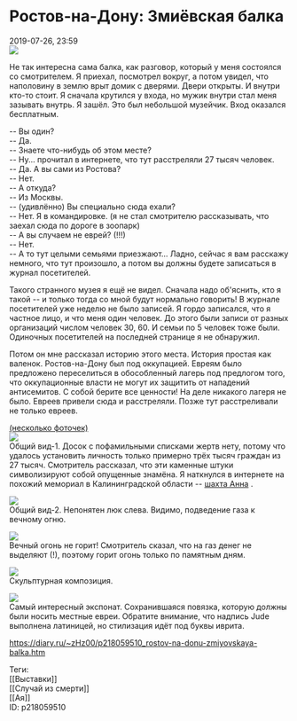 Ростов-на-Дону: Змиёвская балка
================================

   
 2019-07-26, 23:59   
    [![](https://i.imgur.com/nEjp6NFl.jpg)](https://i.imgur.com/nEjp6NF.jpg)     
   
 Не так интересна сама балка, как разговор, который у меня состоялся со смотрителем. Я приехал, посмотрел вокруг, а потом увидел, что наполовину в землю врыт домик с дверями. Двери открыты. И внутри кто-то стоит. Я сначала крутился у входа, но мужик внутри стал меня зазывать внутрь. Я зашёл. Это был небольшой музейчик. Вход оказался бесплатным.   
   
 -- Вы один?   
 -- Да.   
 -- Знаете что-нибудь об этом месте?   
 -- Ну... прочитал в интернете, что тут расстреляли 27 тысяч человек.   
 -- Да. А вы сами из Ростова?   
 -- Нет.   
 -- А откуда?   
 -- Из Москвы.   
 -- (удивлённо) Вы специально сюда ехали?   
 -- Нет. Я в командировке. (я не стал смотрителю рассказывать, что заехал сюда по дороге в зоопарк)   
 -- А вы случаем не еврей? (!!!)   
 -- Нет.   
 -- А то тут целыми семьями приезжают... Ладно, сейчас я вам расскажу немного, что тут произошло, а потом вы должны будете записаться в журнал посетителей.   
   
 Такого странного музея я ещё не видел. Сначала надо об'яснить, кто я такой -- и только тогда со мной будут нормально говорить! В журнале посетителей уже неделю не было записей. Я гордо записался, что я частное лицо, и что меня один человек. До этого были записи от разных организаций числом человек 30, 60. И семьи по 5 человек тоже были. Одиночных посетителей на последней странице я не обнаружил.   
   
 Потом он мне рассказал историю этого места. История простая как валенок. Ростов-на-Дону был под оккупацией. Евреям было предложено переселиться в обособленный лагерь под предлогом того, что оккупационные власти не могут их защитить от нападений антисемитов. С собой берите все ценности! На деле никакого лагеря не было. Евреев привели сюда и расстреляли. Позже тут расстреливали не только евреев.   
   
  [(несколько фоточек)](https://zHz00.diary.ru/p218059510.htm?index=1#linkmore218059510m1)       
  [![](https://i.imgur.com/ZMQW048l.jpg)](https://i.imgur.com/ZMQW048.jpg)    
 Общий вид-1. Досок с пофамильными списками жертв нету, потому что удалось установить личность только примерно трёх тысяч граждан из 27 тысяч. Смотритель рассказал, что эти каменные штуки символизируют собой опущенные знамёна. Я наткнулся в интернете на похожий мемориал в Калининградской области --  [шахта Анна](http://venividi.ru/node/10992)  .   
   
  [![](https://i.imgur.com/WKpil2Bl.jpg)](https://i.imgur.com/WKpil2B.jpg)    
 Общий вид-2. Непонятен люк слева. Видимо, подведение газа к вечному огню.   
   
  [![](https://i.imgur.com/2OeMlByl.jpg)](https://i.imgur.com/2OeMlBy.jpg)    
 Вечный огонь не горит! Смотритель сказал, что на газ денег не выделяют (!), поэтому горит огонь только по памятным дням.   
   
  [![](https://i.imgur.com/1JoLQ84l.jpg)](https://i.imgur.com/1JoLQ84.jpg)    
 Скульптурная композиция.   
   
  [![](https://i.imgur.com/QJTK5UGl.jpg)](https://i.imgur.com/QJTK5UG.jpg)    
 Самый интересный экспонат. Сохранившаяся повязка, которую должны были носить местные евреи. Обратите внимание, что надпись Jude выполнена латиницей, но стилизация идёт под буквы иврита.      
    
 <https://diary.ru/~zHz00/p218059510_rostov-na-donu-zmiyovskaya-balka.htm>   
   
 Теги:   
 [[Выставки]]   
 [[Случай из смерти]]   
 [[Ая]]   
 ID: p218059510